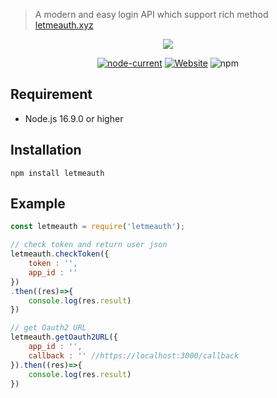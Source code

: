> A modern and easy login API which support rich method [letmeauth.xyz](https://letmeauth.xyz) 
<div align="center">
  <p>
    <a href="https://www.npmjs.com/package/letmeauth" target="_blank"><img src="https://nodei.co/npm/letmeauth.png?downloads=true&downloadRank=true&stars=true"></a>
  </p>
  <p>
  <a href="https://nodejs.org/" target="_blank"><img alt="node-current" src="https://img.shields.io/node/v/letmeauth?logo=node.js&logoColor=white&style=flat-square"></a>
  <a href="https://letmeauth.xyz" target="_blank"><img alt="Website" src="https://img.shields.io/website?down_color=lightgrey&down_message=offline&up_color=green&up_message=website%20is%20up&url=https%3A%2F%2Fletmeauth.xyz"></a>
  <img alt="npm" src="https://img.shields.io/npm/v/letmeauth">

  </p>
  </div>

## Requirement
- Node.js 16.9.0 or higher

## Installation
```npm
npm install letmeauth
```
## Example
```js
const letmeauth = require('letmeauth');

// check token and return user json
letmeauth.checkToken({ 
    token : '',
    app_id : ''  
})
.then((res)=>{
    console.log(res.result)
})

// get Oauth2 URL
letmeauth.getOauth2URL({
    app_id : '',
    callback : '' //https://localhost:3000/callback
}).then((res)=>{
    console.log(res.result)
})

```